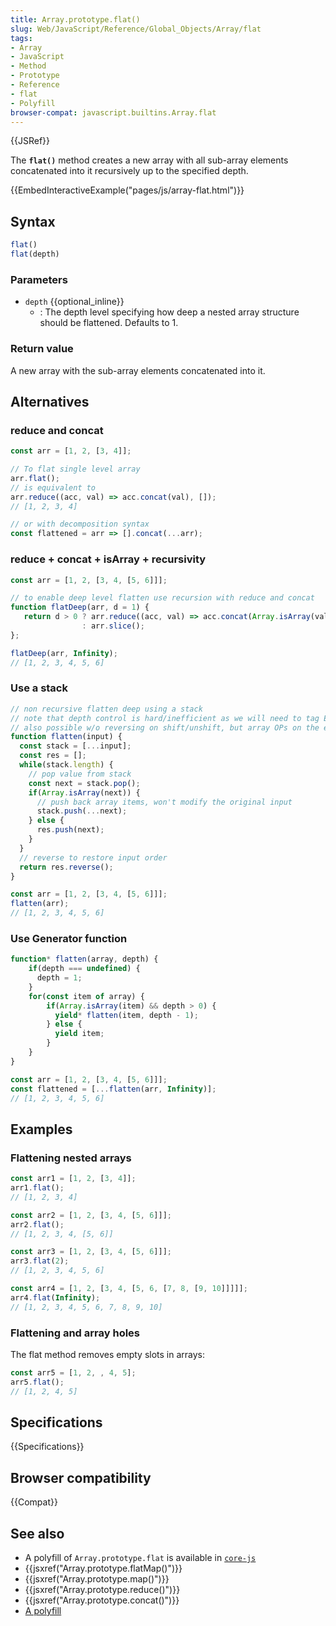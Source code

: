 ```yaml
---
title: Array.prototype.flat()
slug: Web/JavaScript/Reference/Global_Objects/Array/flat
tags:
- Array
- JavaScript
- Method
- Prototype
- Reference
- flat
- Polyfill
browser-compat: javascript.builtins.Array.flat
---
```

{{JSRef}}

The **`flat()`** method creates a new array with all sub-array elements
concatenated into it recursively up to the specified depth.

{{EmbedInteractiveExample("pages/js/array-flat.html")}}

## Syntax

```js
flat()
flat(depth)
```

### Parameters

- `depth` {{optional_inline}}
  - : The depth level specifying how deep a nested array structure should be
    flattened. Defaults to 1.

### Return value

A new array with the sub-array elements concatenated into it.

## Alternatives

### reduce and concat

```js
const arr = [1, 2, [3, 4]];

// To flat single level array
arr.flat();
// is equivalent to
arr.reduce((acc, val) => acc.concat(val), []);
// [1, 2, 3, 4]

// or with decomposition syntax
const flattened = arr => [].concat(...arr);
```

### reduce + concat + isArray + recursivity

```js
const arr = [1, 2, [3, 4, [5, 6]]];

// to enable deep level flatten use recursion with reduce and concat
function flatDeep(arr, d = 1) {
   return d > 0 ? arr.reduce((acc, val) => acc.concat(Array.isArray(val) ? flatDeep(val, d - 1) : val), [])
                : arr.slice();
};

flatDeep(arr, Infinity);
// [1, 2, 3, 4, 5, 6]
```

### Use a stack

```js
// non recursive flatten deep using a stack
// note that depth control is hard/inefficient as we will need to tag EACH value with its own depth
// also possible w/o reversing on shift/unshift, but array OPs on the end tends to be faster
function flatten(input) {
  const stack = [...input];
  const res = [];
  while(stack.length) {
    // pop value from stack
    const next = stack.pop();
    if(Array.isArray(next)) {
      // push back array items, won't modify the original input
      stack.push(...next);
    } else {
      res.push(next);
    }
  }
  // reverse to restore input order
  return res.reverse();
}

const arr = [1, 2, [3, 4, [5, 6]]];
flatten(arr);
// [1, 2, 3, 4, 5, 6]
```

### Use Generator function

```js
function* flatten(array, depth) {
    if(depth === undefined) {
      depth = 1;
    }
    for(const item of array) {
        if(Array.isArray(item) && depth > 0) {
          yield* flatten(item, depth - 1);
        } else {
          yield item;
        }
    }
}

const arr = [1, 2, [3, 4, [5, 6]]];
const flattened = [...flatten(arr, Infinity)];
// [1, 2, 3, 4, 5, 6]
```

## Examples

### Flattening nested arrays

```js
const arr1 = [1, 2, [3, 4]];
arr1.flat();
// [1, 2, 3, 4]

const arr2 = [1, 2, [3, 4, [5, 6]]];
arr2.flat();
// [1, 2, 3, 4, [5, 6]]

const arr3 = [1, 2, [3, 4, [5, 6]]];
arr3.flat(2);
// [1, 2, 3, 4, 5, 6]

const arr4 = [1, 2, [3, 4, [5, 6, [7, 8, [9, 10]]]]];
arr4.flat(Infinity);
// [1, 2, 3, 4, 5, 6, 7, 8, 9, 10]
```

### Flattening and array holes

The flat method removes empty slots in arrays:

```js
const arr5 = [1, 2, , 4, 5];
arr5.flat();
// [1, 2, 4, 5]
```

## Specifications

{{Specifications}}

## Browser compatibility

{{Compat}}

## See also

- A polyfill of `Array.prototype.flat` is available in
  [`core-js`](https://github.com/zloirock/core-js#ecmascript-array)
- {{jsxref("Array.prototype.flatMap()")}}
- {{jsxref("Array.prototype.map()")}}
- {{jsxref("Array.prototype.reduce()")}}
- {{jsxref("Array.prototype.concat()")}}
- [A polyfill](https://github.com/behnammodi/polyfill/blob/master/array.polyfill.js)
